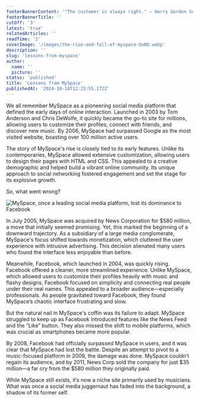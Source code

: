 ```yaml
---
footerBannerContent: '"The customer is always right." — Harry Gordon Selfridge'
footerBannerTitle: ''
cutOff: '3'
latest: 'true'
relatedArticles: ''
readTime: '2'
coverImage: '/images/the-rise-and-fall-of-myspace-UxND.webp'
description: ''
slug: 'lessons-from-myspace'
author:
  name: ''
  picture: ''
status: 'published'
title: 'Lessons from MySpace'
publishedAt: '2024-10-18T12:25:55.172Z'
---
```


We all remember MySpace as a pioneering social media platform that defined the early days of online interaction. Launched in 2003 by Tom Anderson and Chris DeWolfe, it quickly became the go-to site for millions, allowing users to customize their profiles, connect with friends, and discover new music. By 2006, MySpace had surpassed Google as the most visited website, boasting over 100 million active users.

The story of MySpace's rise is closely tied to its early features. Unlike its contemporaries, MySpace allowed extensive customization, allowing users to design their pages with HTML and CSS. This appealed to a creative demographic and helped build a vibrant online community. Its unique approach to social networking fostered engagement and set the stage for its explosive growth.

So, what went wrong?

![MySpace, once a leading social media platform, lost its dominance to Facebook](/images/the-rise-and-fall-of-myspace-Y1ND.webp)

In July 2005, MySpace was acquired by News Corporation for $580 million, a move that initially seemed promising. Yet, this marked the beginning of a downward trajectory. As a subsidiary of a large media conglomerate, MySpace's focus shifted towards monetization, which cluttered the user experience with intrusive advertising​. This decision alienated many users who found the interface less enjoyable than before.

Meanwhile, Facebook, which launched in 2004, was quickly rising. Facebook offered a cleaner, more streamlined experience. Unlike MySpace, which allowed users to customize their profiles heavily with music and flashy designs, Facebook focused on simplicity and connecting real people under their real names. This appealed to a broader audience—especially professionals. As people gravitated toward Facebook, they found MySpace’s chaotic interface frustrating and slow.

But the natural nail in MySpace's coffin was its failure to adapt. MySpace struggled to keep up as Facebook introduced features like the News Feed and the “Like” button. They also missed the shift to mobile platforms, which was crucial as smartphones became more popular.

By 2008, Facebook had officially surpassed MySpace in users, and it was clear that MySpace had lost the battle. Despite an attempt to pivot to a music-focused platform in 2009, the damage was done. MySpace couldn’t regain its audience, and by 2011, News Corp sold the company for just $35 million—a far cry from the $580 million they originally paid.

While MySpace still exists, it’s now a niche site primarily used by musicians. What was once a social media juggernaut has faded into the background, a shadow of its former self.